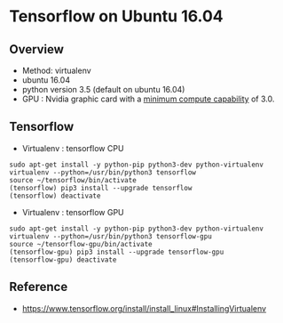 Tensorflow on Ubuntu 16.04
====

## Overview

- Method: virtualenv
- ubuntu 16.04 
- python version 3.5 (default on ubuntu 16.04) 
- GPU : Nvidia graphic card with a [minimum compute capability](https://developer.nvidia.com/cuda-gpus) of 3.0.

## Tensorflow
- Virtualenv : tensorflow CPU
```
sudo apt-get install -y python-pip python3-dev python-virtualenv
virtualenv --python=/usr/bin/python3 tensorflow
source ~/tensorflow/bin/activate
(tensorflow) pip3 install --upgrade tensorflow
(tensorflow) deactivate
```

- Virtualenv : tensorflow GPU
```
sudo apt-get install -y python-pip python3-dev python-virtualenv
virtualenv --python=/usr/bin/python3 tensorflow-gpu
source ~/tensorflow-gpu/bin/activate
(tensorflow-gpu) pip3 install --upgrade tensorflow-gpu
(tensorflow-gpu) deactivate
```

## Reference
- https://www.tensorflow.org/install/install_linux#InstallingVirtualenv
